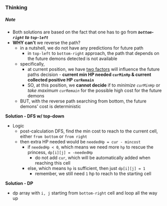 ### Thinking
##### Note
- Both solutions are based on the fact that one has to go from **_`bottom-right` to `top-left`_**
- **WHY can't** we reverse the path?
  - in a nutshell, we do not have any predictions for future path
    - in `top-left` to `bottom-right` approach, the path that depends on the future demons detected is not available
  - specifically,
    - at current position, we have <u>two factors</u> will influence the future paths decision - **current min HP needed `curMinHp` & current collected positive HP `curRemain`**
    - SO, at this position, we **cannot decide** if to _minimize `curMinHp`_ or _take maximum `curRemain`_ for the possible high cost for the future demons
  - BUT, with the reverse path searching from bottom, the future demons' cost is deterministic

**Solution - DFS w/ top-down**
- Logic
  - post-calculation DFS, find the min cost to reach to the current cell, either `from bottom` or `from right`
  - then extra HP needed would be `neededHp = cur - mincost`
    - if `neededHp < 0`, which means we need more `hp` to rescue the princess, `dp[i][j] = -neededHp`
      - do not add `cur`, which will be automatically added when reaching this cell
    - else, which means `hp` is sufficient, then just `dp[i][j] = 1`
      - remember, we still need `1` hp to reach to the starting cell

**Solution - DP**
  - dp array with `i, j` starting from `bottom-right` cell and loop all the way up